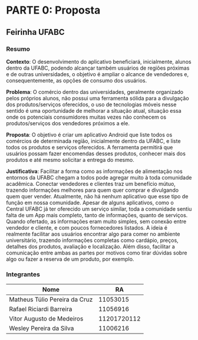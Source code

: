 # PARTE 0: Proposta

## Feirinha UFABC

### Resumo

**Contexto**: O desenvolvimento do aplicativo beneficiará, inicialmente, alunos dentro da UFABC, podendo alcançar também usuários de regiões próximas e de outras universidades, o objetivo é ampliar o alcance de vendedores e, consequentemente, as opções de consumo dos usuários.

**Problema**: O comércio dentro das universidades, geralmente organizado pelos próprios alunos, não possui uma ferramenta sólida para a divulgação dos produtos/serviços oferecidos, o uso de tecnologias móveis nesse sentido é uma oportunidade de melhorar a situação atual, situação essa onde os potenciais consumidores muitas vezes não conhecem os produtos/serviços dos vendedores próximos a ele.

**Proposta**: O objetivo é criar um aplicativo Android que liste todos os comércios de determinada região, inicialmente dentro da UFABC, e liste todos os produtos e serviços oferecidos. A ferramenta permitirá que usuários possam fazer encomendas desses produtos, conhecer mais dos produtos e até mesmo solicitar a entrega do mesmo.

**Justificativa**: Facilitar a forma como as informações de alimentação nos entornos da UFABC chegam a todos pode agregar muito à toda comunidade acadêmica. Conectar vendedores e clientes traz um benefício mútuo, trazendo informações melhores para quem quer comprar e divulgando quem quer vender. Atualmente, não há nenhum aplicativo que esse tipo de função em nossa comunidade. Apesar de alguns aplicativos, como o Central UFABC já ter oferecido um serviço similar, toda a comunidade sentiu falta de um App mais completo, tanto de informações, quanto de serviços. Quando ofertado, as informações eram muito simples, sem conexão entre vendedor e cliente, e com poucos fornecedores listados.  A ideia é realmente facilitar aos usuários encontrar algo para comer no ambiente universitário, trazendo informações completas como cardápio, preços, detalhes dos produtos, avaliação e localização. Além disso, facilitar a comunicação entre ambas as partes por motivos como tirar dúvidas sobre algo ou fazer a reserva de um produto, por exemplo.


### Integrantes

| Nome                          | RA          |
| ----------------------------- | ----------- |
| Matheus Túlio Pereira da Cruz | 11053015    |
| Rafael Riciardi Barreira      | 11056916    |
| Vitor Augusto de Medeiros     | 11201720112 |
| Wesley Pereira da Silva       | 11006216    |
